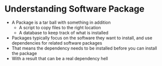 # Understanding Software Package

* A Package is a tar ball with something in addition&#x20;
  * A script to copy files to the right location&#x20;
  * A database to keep track of what is installed&#x20;
* Packages typically focus on the software they want to install, and use dependencies for related software packages &#x20;
* That means the dependency needs to be installed before you can install the package&#x20;
* With a result that can be a real dependency hell

